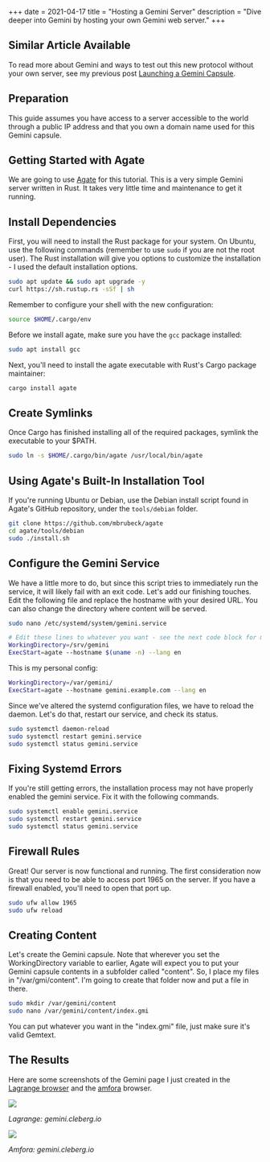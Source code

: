 +++
date = 2021-04-17
title = "Hosting a Gemini Server"
description = "Dive deeper into Gemini by hosting your own Gemini web server."
+++

## Similar Article Available

To read more about Gemini and ways to test out this new protocol without your own server, see my previous post [Launching a Gemini Capsule](/blog/launching-a-gemini-capsule/).

## Preparation

This guide assumes you have access to a server accessible to the world through a public IP address and that you own a
domain name used for this Gemini capsule.

## Getting Started with Agate

We are going to use [Agate](https://github.com/mbrubeck/agate) for this tutorial. This is a very simple Gemini server
written in Rust. It takes very little time and maintenance to get it running.

## Install Dependencies

First, you will need to install the Rust package for your system. On Ubuntu, use the following commands (remember to use `sudo` if you are not the root user). The Rust installation will give you options to customize the installation - I used the default installation options.

```bash
sudo apt update && sudo apt upgrade -y
curl https://sh.rustup.rs -sSf | sh
```

Remember to configure your shell with the new configuration:

```bash
source $HOME/.cargo/env
```

Before we install agate, make sure you have the `gcc` package installed:

```bash
sudo apt install gcc
```

Next, you'll need to install the agate executable with Rust's Cargo package maintainer:

```bash
cargo install agate
```

## Create Symlinks

Once Cargo has finished installing all of the required packages, symlink the executable to your \$PATH.

```bash
sudo ln -s $HOME/.cargo/bin/agate /usr/local/bin/agate
```

## Using Agate's Built-In Installation Tool

If you're running Ubuntu or Debian, use the Debian install script found in Agate's GitHub repository, under the `tools/debian` folder.

```bash
git clone https://github.com/mbrubeck/agate
cd agate/tools/debian
sudo ./install.sh
```

## Configure the Gemini Service

We have a little more to do, but since this script tries to immediately run the service, it will likely fail with an exit code. Let's add our finishing touches. Edit the following file and replace the hostname with your desired URL. You can also change the directory where content will be served.

```bash
sudo nano /etc/systemd/system/gemini.service
```

```bash
# Edit these lines to whatever you want - see the next code block for my personal configuration.
WorkingDirectory=/srv/gemini
ExecStart=agate --hostname $(uname -n) --lang en
```

This is my personal config:

```bash
WorkingDirectory=/var/gemini/
ExecStart=agate --hostname gemini.example.com --lang en
```

Since we've altered the systemd configuration files, we have to reload the daemon. Let's do that, restart our service,
and check its status.

```bash
sudo systemctl daemon-reload
sudo systemctl restart gemini.service
sudo systemctl status gemini.service
```

## Fixing Systemd Errors

If you're still getting errors, the installation process may not have properly enabled the gemini service. Fix it with
the following commands.

```bash
sudo systemctl enable gemini.service
sudo systemctl restart gemini.service
sudo systemctl status gemini.service
```

## Firewall Rules

Great! Our server is now functional and running. The first consideration now is that you need to be able to access port
1965 on the server. If you have a firewall enabled, you'll need to open that port up.

```bash
sudo ufw allow 1965
sudo ufw reload
```

## Creating Content

Let's create the Gemini capsule. Note that wherever you set the WorkingDirectory variable to earlier, Agate will expect you to put your Gemini capsule contents in a subfolder called "content". So, I place my files in "/var/gmi/content". I'm going to create that folder now and put a file in there.

```bash
sudo mkdir /var/gemini/content
sudo nano /var/gemini/content/index.gmi
```

You can put whatever you want in the "index.gmi" file, just make sure it's valid Gemtext.

## The Results

Here are some screenshots of the Gemini page I just created in the [Lagrange browser](https://gmi.skyjake.fi/lagrange/) and
the [amfora](https://github.com/makeworld-the-better-one/amfora) browser.

![](https://img.cleberg.io/blog/20210417-hosting-a-gemini-server/lagrange.png)

*Lagrange: gemini.cleberg.io*

![](https://img.cleberg.io/blog/20210417-hosting-a-gemini-server/amfora.png)

*Amfora: gemini.cleberg.io*
